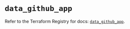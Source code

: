 # `data_github_app`

Refer to the Terraform Registry for docs: [`data_github_app`](https://registry.terraform.io/providers/integrations/github/6.3.1/docs/data-sources/app).
